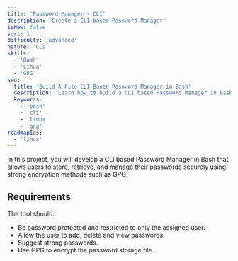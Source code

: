 ```yaml
---
title: 'Password Manager - CLI'  
description: 'Create a CLI based Password Manager'  
isNew: false  
sort: 1
difficulty: 'advanced'  
nature: 'CLI'  
skills:  
  - 'Bash'  
  - 'Linux'  
  - 'GPG'  
seo:  
  title: 'Build A File CLI Based Password Manager in Bash'  
  description: 'Learn how to build a CLI based Password Manager in Bash.'  
  keywords:  
    - 'bash'
    - 'cli'
    - 'linux'
    - 'gpg'  
roadmapIds:  
  - 'linux'
---
```


In this project, you will develop a CLI based Password Manager in Bash that allows users to store, retrieve, and manage their passwords securely using strong encryption methods such as GPG.

## Requirements

The tool should:

- Be password protected and restricted to only the assigned user.
- Allow the user to add, delete and view passwords.
- Suggest strong passwords.
- Use GPG to encrypt the password storage file.
